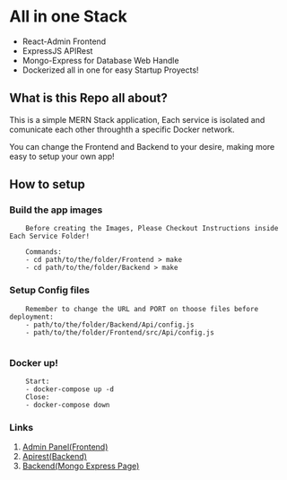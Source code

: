 # All in one Stack #

- React-Admin Frontend
- ExpressJS APIRest
- Mongo-Express for Database Web Handle
- Dockerized all in one for easy Startup Proyects!

## What is this Repo all about? ##
This is a simple MERN Stack application, Each service is isolated and comunicate each other throughth a specific Docker network.

You can change the Frontend and Backend to your desire, making more easy to setup your own app!


## How to setup ##

### Build the app images ###
```
    Before creating the Images, Please Checkout Instructions inside Each Service Folder!

    Commands:
    - cd path/to/the/folder/Frontend > make 
    - cd path/to/the/folder/Backend > make
```

### Setup Config files ###
```
    Remember to change the URL and PORT on thoose files before deployment:
    - path/to/the/folder/Backend/Api/config.js
    - path/to/the/folder/Frontend/src/Api/config.js
    
```

### Docker up! ###
```
    Start:
    - docker-compose up -d
    Close:
    - docker-compose down
```
### Links ###
1. [Admin Panel(Frontend)](http://localhost:3000)
2. [Apirest(Backend)](http://localhost:5000/v1)
3. [Backend(Mongo Express Page)](http://localhost:8081)    